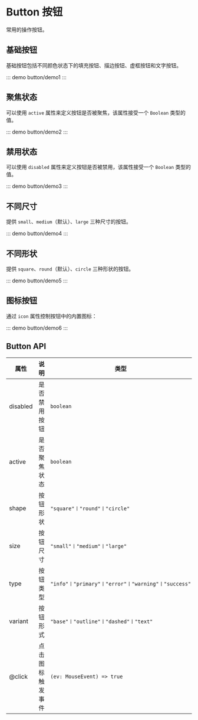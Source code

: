 # Button 按钮

常用的操作按钮。

## 基础按钮

基础按钮包括不同颜色状态下的填充按钮、描边按钮、虚框按钮和文字按钮。

::: demo
button/demo1
:::

## 聚焦状态

可以使用 `active` 属性来定义按钮是否被聚焦，该属性接受一个 `Boolean` 类型的值。

::: demo
button/demo2
:::

## 禁用状态

可以使用 `disabled` 属性来定义按钮是否被禁用，该属性接受一个 `Boolean` 类型的值。

::: demo
button/demo3
:::

## 不同尺寸

提供 `small`、`medium`（默认）、`large` 三种尺寸的按钮。

::: demo
button/demo4
:::

## 不同形状

提供 `square`、`round`（默认）、`circle` 三种形状的按钮。

::: demo
button/demo5
:::

## 图标按钮

通过 `icon` 属性控制按钮中的内置图标：

::: demo
button/demo6
:::

## Button API

| 属性     | 说明             | 类型                                               | 默认值    |
| -------- | ---------------- | -------------------------------------------------- | --------- |
| disabled | 是否禁用按钮     | `boolean`                                          | `false`   |
| active   | 是否聚焦状态     | `boolean`                                          | `false`   |
| shape    | 按钮形状         | `"square"〡"round"〡"circle"`                      | `round`   |
| size     | 按钮尺寸         | `"small"〡"medium"〡"large"`                       | `medium`  |
| type     | 按钮类型         | `"info"〡"primary"〡"error"〡"warning"〡"success"` | `primary` |
| variant  | 按钮形式         | `"base"〡"outline"〡"dashed"〡"text"`              | `base`    |
| @click   | 点击图标触发事件 | `(ev: MouseEvent) => true`                         | `--`      |

